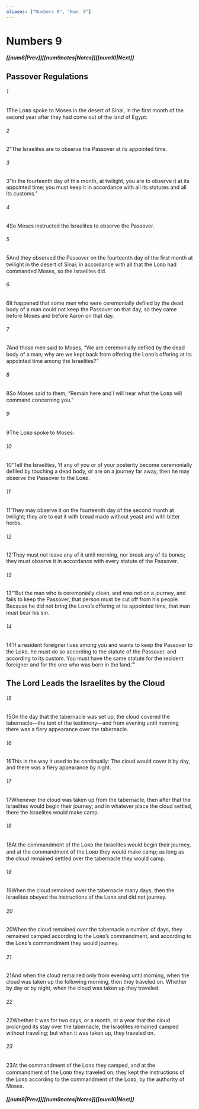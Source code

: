 ```yaml
---
aliases: ["Numbers 9", "Num. 9"]
---
```

# Numbers 9
##### <span class=arrow-left></span>[[num8|Prev]]<span class=navigation-separator></span>[[num9notes|Notes]]<span class=navigation-separator></span>[[num10|Next]]<span class=arrow-right></span>
## Passover Regulations
###### 1
<span class=verse-first>1</span>The Lᴏʀᴅ spoke to Moses in the desert of Sinai, in the first month of the second year after they had come out of the land of Egypt:
###### 2
<span class=verse-body>2</span>“The Israelites are to observe the Passover at its appointed time.
###### 3
<span class=verse-body>3</span>“In the fourteenth day of this month, at twilight, you are to observe it at its appointed time; you must keep it in accordance with all its statutes and all its customs.”
###### 4
<span class=verse-body>4</span>So Moses instructed the Israelites to observe the Passover.
###### 5
<span class=verse-body>5</span>And they observed the Passover on the fourteenth day of the first month at twilight in the desert of Sinai; in accordance with all that the Lᴏʀᴅ had commanded Moses, so the Israelites did.
###### 6
<span class=verse-body>6</span>It happened that some men who were ceremonially defiled by the dead body of a man could not keep the Passover on that day, so they came before Moses and before Aaron on that day.
###### 7
<span class=verse-body>7</span>And those men said to Moses, “We are ceremonially defiled by the dead body of a man; why are we kept back from offering the Lᴏʀᴅ’s offering at its appointed time among the Israelites?”
###### 8
<span class=verse-body>8</span>So Moses said to them, “Remain here and I will hear what the Lᴏʀᴅ will command concerning you.”
<div class=paragraph-break></div>

###### 9
<span class=verse-first>9</span>The Lᴏʀᴅ spoke to Moses:
###### 10
<span class=verse-body>10</span>“Tell the Israelites, ‘If any of you or of your posterity become ceremonially defiled by touching a dead body, or are on a journey far away, then he may observe the Passover to the Lᴏʀᴅ.
###### 11
<span class=verse-body>11</span>‘They may observe it on the fourteenth day of the second month at twilight; they are to eat it with bread made without yeast and with bitter herbs.
###### 12
<span class=verse-body>12</span>‘They must not leave any of it until morning, nor break any of its bones; they must observe it in accordance with every statute of the Passover.
###### 13
<span class=verse-body>13</span>“‘But the man who is ceremonially clean, and was not on a journey, and fails to keep the Passover, that person must be cut off from his people. Because he did not bring the Lᴏʀᴅ’s offering at its appointed time, that man must bear his sin.
###### 14
<span class=verse-body>14</span>‘If a resident foreigner lives among you and wants to keep the Passover to the Lᴏʀᴅ, he must do so according to the statute of the Passover, and according to its custom. You must have the same statute for the resident foreigner and for the one who was born in the land.’”
## The Lord Leads the Israelites by the Cloud
###### 15
<span class=verse-first>15</span>On the day that the tabernacle was set up, the cloud covered the tabernacle—the tent of the testimony—and from evening until morning there was a fiery appearance over the tabernacle.
###### 16
<span class=verse-body>16</span>This is the way it used to be continually: The cloud would cover it by day, and there was a fiery appearance by night.
###### 17
<span class=verse-body>17</span>Whenever the cloud was taken up from the tabernacle, then after that the Israelites would begin their journey; and in whatever place the cloud settled, there the Israelites would make camp.
###### 18
<span class=verse-body>18</span>At the commandment of the Lᴏʀᴅ the Israelites would begin their journey, and at the commandment of the Lᴏʀᴅ they would make camp; as long as the cloud remained settled over the tabernacle they would camp.
###### 19
<span class=verse-body>19</span>When the cloud remained over the tabernacle many days, then the Israelites obeyed the instructions of the Lᴏʀᴅ and did not journey.
###### 20
<span class=verse-body>20</span>When the cloud remained over the tabernacle a number of days, they remained camped according to the Lᴏʀᴅ’s commandment, and according to the Lᴏʀᴅ’s commandment they would journey.
###### 21
<span class=verse-body>21</span>And when the cloud remained only from evening until morning, when the cloud was taken up the following morning, then they traveled on. Whether by day or by night, when the cloud was taken up they traveled.
###### 22
<span class=verse-body>22</span>Whether it was for two days, or a month, or a year that the cloud prolonged its stay over the tabernacle, the Israelites remained camped without traveling; but when it was taken up, they traveled on.
###### 23
<span class=verse-body>23</span>At the commandment of the Lᴏʀᴅ they camped, and at the commandment of the Lᴏʀᴅ they traveled on; they kept the instructions of the Lᴏʀᴅ according to the commandment of the Lᴏʀᴅ, by the authority of Moses.
##### <span class=arrow-left></span>[[num8|Prev]]<span class=navigation-separator></span>[[num9notes|Notes]]<span class=navigation-separator></span>[[num10|Next]]<span class=arrow-right></span>
